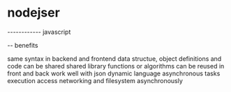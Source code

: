# nodejser



------------ javascript


-- benefits

same syntax in backend and frontend
data structue, object definitions and code can be shared
shared library
functions or algorithms can be reused in front and back
work well with json
dynamic language
asynchronous tasks execution
access networking and filesystem asynchronously



